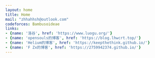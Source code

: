```yaml
---
layout: home
title: Home
mail: "zhhahhsh@outlook.com"
codeforces: Bambusoideae
links:
- {name: '洛谷', href: 'https://www.luogu.org/'}
- {name: 'opensouls的博客', href: 'https://blog.lhwcrt.top/'}
- {name: 'Helium的博客', href: 'https://keepthethink.github.io/'}
- {name: 'F Zx的博客', href: 'https://2759942374.github.io/'}
---
```

